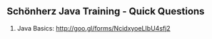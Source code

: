 ## Schönherz Java Training - Quick Questions
01. Java Basics: http://goo.gl/forms/NcidxyoeLIbU4sfj2
